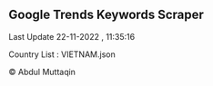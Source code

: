 

## Google Trends Keywords Scraper 
 
Last Update 22-11-2022 , 11:35:16

Country List :
VIETNAM.json



© Abdul Muttaqin 
